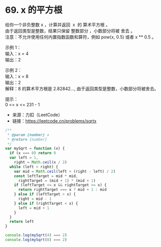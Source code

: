 # 69. x 的平方根

给你一个非负整数 x ，计算并返回  x  的 算术平方根 。  
由于返回类型是整数，结果只保留 整数部分 ，小数部分将被 舍去 。  
注意：不允许使用任何内置指数函数和算符，例如 pow(x, 0.5) 或者 x \*\* 0.5 。

示例 1：  
输入：x = 4  
输出：2

示例 2：  
输入：x = 8  
输出：2  
解释：8 的算术平方根是 2.82842..., 由于返回类型是整数，小数部分将被舍去。

提示：  
0 <= x <= 231 - 1

- 来源：力扣（LeetCode）  
- 链接：https://leetcode.cn/problems/sqrtx

```javascript
/**
 * @param {number} x
 * @return {number}
 */
var mySqrt = function (x) {
  if (x === 0) return 0
  var left = 1,
    right = Math.ceil(x / 2)
  while (left < right) {
    var mid = Math.ceil(left + (right - left) / 2)
    const leftTarget = mid * mid,
      rightTarget = (mid + 1) * (mid + 1)
    if (leftTarget <= x && rightTarget >= x) {
      return rightTarget === x ? mid + 1 : mid
    } else if (leftTarget > x) {
      right = mid - 1
    } else if (rightTarget < x) {
      left = mid + 1
    }
  }
  return left
}

console.log(mySqrt(4) === 2)
console.log(mySqrt(8) === 2)
```
